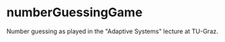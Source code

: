 numberGuessingGame
==================

Number guessing as played in the "Adaptive Systems" lecture at TU-Graz.